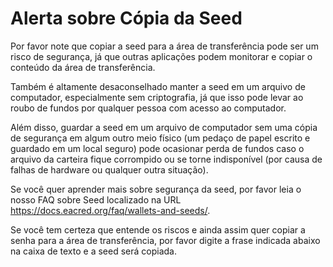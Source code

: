 # Alerta sobre Cópia da Seed

Por favor note que copiar a seed para a área de transferência pode ser um risco de segurança, já que outras aplicações podem monitorar e copiar o conteúdo da área de transferência.

Também é altamente desaconselhado manter a seed em um arquivo de computador, especialmente sem criptografia, já que isso pode levar ao roubo de fundos por qualquer pessoa com acesso ao computador.

Além disso, guardar a seed em um arquivo de computador sem uma cópia de segurança em algum outro meio físico (um pedaço de papel escrito e guardado em um local seguro) pode ocasionar perda de fundos caso o arquivo da carteira fique corrompido ou se torne indisponível (por causa de falhas de hardware ou qualquer outra situação).

Se você quer aprender mais sobre segurança da seed, por favor leia o nosso FAQ sobre Seed localizado na URL https://docs.eacred.org/faq/wallets-and-seeds/.

Se você tem certeza que entende os riscos e ainda assim quer copiar a senha para a área de transferência, por favor digite a frase indicada abaixo na caixa de texto e a seed será copiada.
